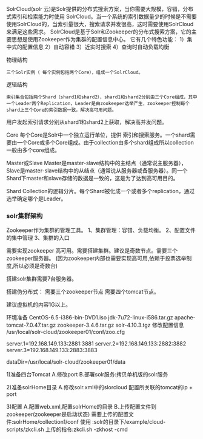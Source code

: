 
SolrCloud(solr 云)是Solr提供的分布式搜索方案，当你需要大规模，容错，分布式索引和检索能力时使用 SolrCloud。当一个系统的索引数据量少的时候是不需要使用SolrCloud的，当索引量很大，搜索请求并发很高，这时需要使用SolrCloud来满足这些需求。
 SolrCloud是基于Solr和Zookeeper的分布式搜索方案，它的主要思想是使用Zookeeper作为集群的配置信息中心。
它有几个特色功能：
1）集中式的配置信息
2）自动容错
3）近实时搜索
4）查询时自动负载均衡



物理结构

	三个Solr实例（ 每个实例包括两个Core），组成一个SolrCloud。

逻辑结构
	
	索引集合包括两个Shard（shard1和shard2），shard1和shard2分别由三个Core组成，其中一个Leader两个Replication，Leader是由zookeeper选举产生，zookeeper控制每个shard上三个Core的索引数据一致，解决高可用问题。
用户发起索引请求分别从shard1和shard2上获取，解决高并发问题。


Core
每个Core是Solr中一个独立运行单位，提供 索引和搜索服务。一个shard需要由一个Core或多个Core组成。由于collection由多个shard组成所以collection一般由多个core组成。

Master或Slave
Master是master-slave结构中的主结点（通常说主服务器），Slave是master-slave结构中的从结点（通常说从服务器或备服务器）。同一个Shard下master和slave存储的数据是一致的，这是为了达到高可用目的。

Shard
Collection的逻辑分片。每个Shard被化成一个或者多个replication，通过选举确定哪个是Leader。

 ### solr集群架构 

Zookeeper作为集群的管理工具。
1、集群管理：容错、负载均衡。
2、配置文件的集中管理
3、集群的入口

需要实现zookeeper 高可用。需要搭建集群。建议是奇数节点。需要三个zookeeper服务器。
(因为zookeeper内部也需要实现高可用,依赖于投票选举制度,所以必须是奇数台)

搭建solr集群需要7台服务器。

搭建伪分布式：
需要三个zookeeper节点
需要四个tomcat节点。

建议虚拟机的内容1G以上。

环境准备
    CentOS-6.5-i386-bin-DVD1.iso
	jdk-7u72-linux-i586.tar.gz
    apache-tomcat-7.0.47.tar.gz
    zookeeper-3.4.6.tar.gz
    solr-4.10.3.tgz
修改配置信息
/usr/local/solr-cloud/zookeeper01/conf/zoo.cfg

server.1=192.168.149.133:2881:3881
server.2=192.168.149.133:2882:3882
server.3=192.168.149.133:2883:3883

dataDir=/usr/local/solr-cloud/zookeeper01/data


1)准备四台Tomcat
  A.修改port
  B.部署solr服务:拷贝单机版的solr服务

2)准备solrHome目录
  A.修改solr.xml中的slorcloud 配置所关联的tomcat的ip + port

3)配置
  A.配置web.xml,配置solrHome的目录
  B.上传配置文件到zookeeper(zookeeper是启动状态)
	需要上传的配置文件:solrHome/collection1/conf
	使用  :solr的目录下/example/cloud-scripts/zkcli.sh
	上传的指令:zkcli.sh   -zkhost  -cmd 
